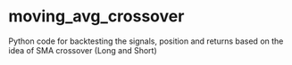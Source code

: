 # moving_avg_crossover
Python code for backtesting the signals, position and returns based on the idea of SMA crossover (Long and Short)
